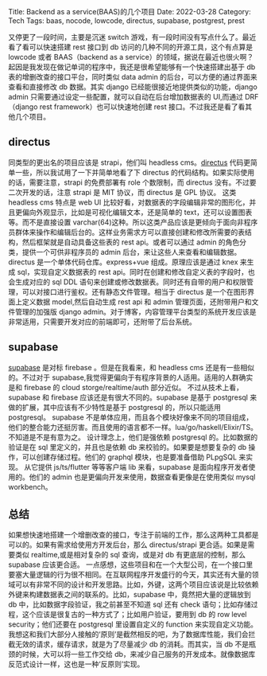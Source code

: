 Title: Backend as a service(BAAS)的几个项目
Date: 2022-03-28
Category: Tech
Tags: baas, nocode, lowcode, directus, supabase, postgrest, prest

又停更了一段时间，主要是沉迷 switch 游戏，有一段时间没有写点什么了。最近看了看可以快速搭建 rest 接口到 db 访问的几种不同的开源工具，这个有点算是 lowcode 或者 BAAS（backend as a service）的领域，据说在最近也很火啊？起因是我发现在做记单词的程序中，我还是很希望能够有一个快速搭建出基于 db 表的增删改查的接口平台，同时类似 data admin 的后台，可以方便的通过界面来查看和直接修改 db 数据。其实 django 已经能很接近地提供类似的功能，django admin 只需要通过设定一些配置，就可以自动在后台增加数据表的 UI,而通过 DRF（django rest framework）也可以快速地创建 rest 接口。不过我还是看了看其他几个项目。

## directus

同类型的更出名的项目应该是 strapi，他们叫 headless cms。[directus](https://github.com/directus/directus) 代码更简单一些，所以我试用了一下并简单地看了下 directus 的代码结构。如果实际使用的话，需要注意，strapi 的免费部署有 role 个数限制，而 directus 没有。不过要二次开发的话，注意 strapi 是 MIT 协议，而 directus 是 GPL 协议。
这类 headless cms 特点是 web UI 比较好看，对数据表的字段编辑非常的图形化，并且更偏向外观显示，比如是可视化编辑文本，还是简单的 text，还可以设置图表等。而不是直接设置 varchar(64)这种。所以这类产品应该是更倾向于面向非程序员群体来操作和编辑后台的。这样业务需求方可以直接创建和修改所需要的表结构，然后框架就是自动具备这些表的 rest api。或者可以通过 admin 的角色分类，提供一个可供非程序员的 admin 后台，来让这些人来查看和编辑数据。
directus 是一个单体代码仓库。express+vue 组成。原理应该是通过 knex 来生成 sql，实现自定义数据表的 rest api。同时在创建和修改自定义表的字段时，也会生成对应的 sql DDL 语句来创建或修改数据表。同时还有自带的用户和权限管理，可以对接口进行鉴权。还有静态文件管理。相当于 directus 是一个在图形界面上定义数据 model,然后自动生成 rest api 和 admin 管理页面，还附带用户和文件管理的加强版 django admin。对于博客，内容管理平台类型的系统开发应该是非常适用，只需要开发对应的前端即可，还附带了后台系统。

## supabase

[supabase](https://github.com/supabase/supabase) 是对标 firebase 。但是在我看来，和 headless cms 还是有一些相似的。不过对于 supabase,我觉得更偏向于有程序背景的人适用。适用的人群确实是和 firebase 的 cloud storge/realtime/auth 部分近似。
不过从技术上看，supabase 和 firebase 应该还是有很大不同的。supabase 是基于 postgresql 来做的扩展，其中应该有不少特性是基于 postgresql 的，所以只能适用 postgresql。
supabase 不是单体应用，而且各个模块好像来不同的项目组成，他们的整合能力还挺厉害。而且使用的语言都不一样。lua/go/haskell/Elixir/TS。不知道是不是有意为之。
设计理念上，他们是强依赖 postgresql 的。比如数据的验证是在 sql 里定义的，并且也是依赖 db 来校验的。如果要是想要复杂的 db 操作，可以创建存储过程。他们的 graphql 模块，也是要准备借助 PLpgSQL 来实现。
从它提供 js/ts/flutter 等等客户端 lib 来看，supabase 是面向程序开发者使用的。他们的 admin 也是更偏向开发来使用，数据查看更像是在使用类似 mysql workbench。

## 总结

如果想快速地搭建一个增删改查的接口，专注于前端的工作，那么这两种工具都是可以的。如果有需求给使用方开发后台，那么 directus/strapi 更合适。如果是需要类似 realtime,或是相对复杂的 sql 查询，或是对 db 有更底层的控制，那么 supabase 应该更合适。
一点感想，这些项目和在一个大型公司，在一个接口里要塞大量逻辑的行为很不相同。在互联网程序开发盛行的今天，其实还有大量的领域可以有非常不同的设计和开发思路。比如，外键，这两个项目应该说是比较依赖外键来构建数据表之间的联系的。比如，supabase 中，竟然把大量的逻辑放到 db 中，比如数据字段验证，我之前甚至不知道 sql 还有 check 语句；比如存储过程，这个应该是很复古的一种方式了；比如用户验证，要用到 db 的 row level security；他们还要在 postgresql 里设置自定义的 function 来实现自定义功能。我想这和我们大部分人接触的‘原则’是截然相反的吧，为了数据库性能，我们会拦截无效的请求，缓存请求，就是为了尽量减少 db 的消耗。而其实，当 db 不是瓶颈的时候，大可以将一些工作交给 db，来减少自己服务的开发成本。就像数据库反范式设计一样，这也是一种‘反原则’实现。
